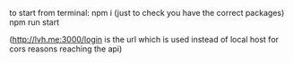 to start from terminal:
npm i (just to check you have the correct packages)
npm run start

(http://lvh.me:3000/login is the url which is used instead of local host for cors reasons reaching the api)


